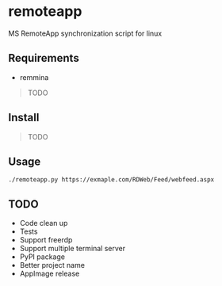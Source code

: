 # remoteapp
MS RemoteApp synchronization script for linux

## Requirements
* remmina
> TODO

## Install
> TODO

## Usage
    ./remoteapp.py https://exmaple.com/RDWeb/Feed/webfeed.aspx

## TODO

* Code clean up
* Tests
* Support freerdp
* Support multiple terminal server
* PyPI package
* Better project name
* AppImage release
